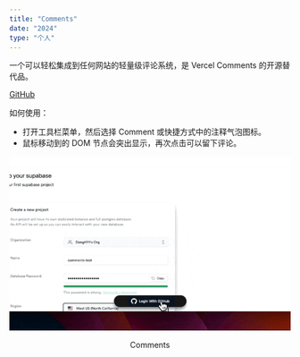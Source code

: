 ```yaml
---
title: "Comments"
date: "2024"
type: "个人"
---
```


一个可以轻松集成到任何网站的轻量级评论系统，是 Vercel Comments 的开源替代品。

[GitHub](https://github.com/hidaviddong/comments)

如何使用：

- 打开工具栏菜单，然后选择 Comment 或快捷方式中的注释气泡图标。
- 鼠标移动到的 DOM 节点会突出显示，再次点击可以留下评论。

![main](../assets/comments/comments.gif)

<center>Comments</center>

